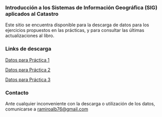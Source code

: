### Introducción a los Sistemas de Información Geográfica (SIG) aplicados al Catastro

Este sitio se encuentra disponible para la descarga de datos para los ejercicios propuestos en las prácticas, y para consultar las últimas actualizaciones al libro.


### Links de descarga

[Datos para Práctica 1](https://www.mediafire.com/file/6vk8jec6s2d1dv4/DATOS_P1.rar/file)

[Datos para Práctica 2](https://www.mediafire.com/file/p3zoz255gdcekrt/DATOS_P2.rar/file)

[Datos para Práctica 3](https://www.mediafire.com/file/5ufm1bhr84r59gu/DATOS_P3.rar/file)






### Contacto
Ante cualquier inconveniente con la descarga o utilización de los datos, comunicarse a ramiroalb76@gmail.com
